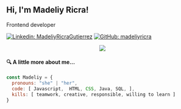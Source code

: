 ## Hi, I'm Madeliy Ricra!

<p>Frontend developer</p>

[![Linkedin: MadeliyRicraGutierrez](https://img.shields.io/badge/-MadeliyRicraGutierrez-blue?style=flat-square&logo=Linkedin&logoColor=white&link=https://www.linkedin.com/in/madeliy-ricra-gutierrez-24b1311b5/)](https://www.linkedin.com/in/madeliy-ricra-gutierrez-24b1311b5/)
[![GitHub: madeliyricra](https://img.shields.io/github/followers/madeliyricra?label=follow&style=social)](https://github.com/madeliyricra)

<div style="text-align:center"><img src="https://media.giphy.com/media/UoLt6Tm8wlSnWGfSFs/giphy.gif" /></div>

#### 🔍 A little more about me...
```javascript
const Madeliy = {
  pronouns: "she" | "her",
  code: [ Javascript,  HTML, CSS, Java, SQL, ],
  kills: [ teamwork, creative, responsible, willing to learn ]
}
```
